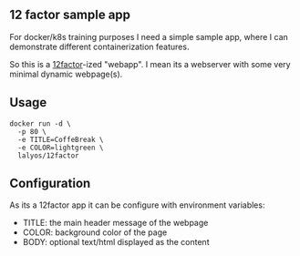 ## 12 factor sample app

For docker/k8s training purposes I need a simple sample app, where I can demonstrate different containerization features.

So this is a [12factor](https://12factor.net/)-ized "webapp". I mean its a webserver with some very minimal dynamic webpage(s).

## Usage

```
docker run -d \
  -p 80 \
  -e TITLE=CoffeBreak \
  -e COLOR=lightgreen \
  lalyos/12factor
```

## Configuration

As its a 12factor app it can be configure with environment variables:

- TITLE: the main header message of the webpage
- COLOR: background color of the page
- BODY: optional text/html displayed as the content

